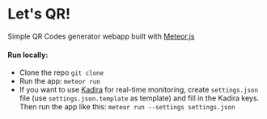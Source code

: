 # Let's QR!
Simple QR Codes generator webapp built with [Meteor.js](https://www.meteor.com/)

#### Run locally:
  - Clone the repo `git clone `
  - Run the app: `meteor run`
  - If you want to use [Kadira](https://kadira.io/) for real-time monitoring, create `settings.json` file (use `settings.json.template` as template) and fill in the Kadira keys. Then run the app like this: `meteor run --settings settings.json`
